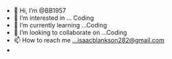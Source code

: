 - 👋 Hi, I’m @BB1957
- 👀 I’m interested in ... Coding
- 🌱 I’m currently learning ...Coding
- 💞️ I’m looking to collaborate on ...Coding
- 📫 How to reach me ...isaacblankson282@gmail.com
- 

<!---
BB1957/BB1957 is a ✨ special ✨ repository because its `README.md` (this file) appears on your GitHub profile.
You can click the Preview link to take a look at your changes.
--->
